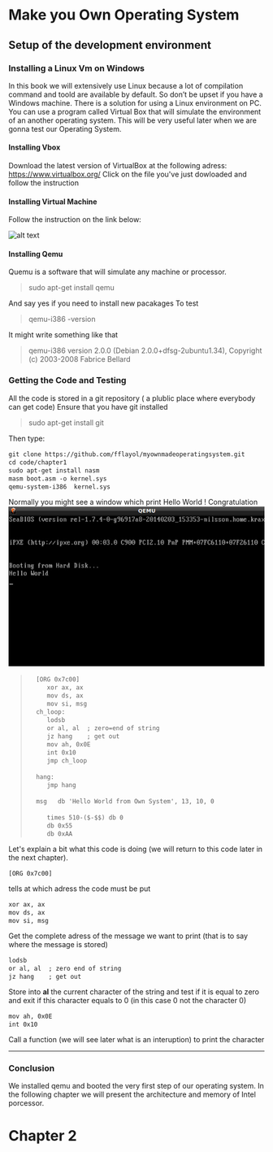 # Make you Own Operating System
## Setup of the development environment
### Installing a Linux Vm on Windows
In this book we will extensively use Linux because a lot of compilation command and toold are available by default.
So don’t be upset if you have a Windows machine. There is a solution for using a Linux environment on PC. You can use a program called Virtual Box  that will simulate the environment of an another operating system. This will be very useful later when we are gonna test our Operating System.

####  Installing Vbox
Download the latest version of VirtualBox at the following adress: https://www.virtualbox.org/
Click on the file you've just dowloaded and follow the instruction

#### Installing Virtual Machine
Follow the instruction on the link below:

![alt text](https://www.tecmint.com/install-ubuntu-16-04-alongside-with-windows-10-or-8-in-dual-boot/)
#### Installing Qemu
Quemu is a software that will simulate any machine or processor.
>	sudo apt-get install qemu

And say yes if you need to install new pacakages
To test
> qemu-i386  -version

It might write something like that
>qemu-i386 version 2.0.0 (Debian 2.0.0+dfsg-2ubuntu1.34), Copyright (c) 2003-2008 Fabrice Bellard



### Getting the Code and Testing
All the code is stored in a git repository ( a plublic place where everybody can get code)
Ensure that you have git installed
>sudo apt-get install git


Then type:

	git clone https://github.com/fflayol/myownmadeoperatingsystem.git	
	cd code/chapter1	
	sudo apt-get install nasm	
	masm boot.asm -o kernel.sys
	qemu-system-i386  kernel.sys
		
	
Normally you might see a window which print Hello World ! Congratulation 
![alt text](/code/chapter1/img/img1.jpg "Qemu Ex1")
>		[ORG 0x7c00]
>		   xor ax, ax 
>		   mov ds, ax 
>		   mov si, msg
>		ch_loop:
>	  	   lodsb
>		   or al, al  ; zero=end of string
>		   jz hang    ; get out
>		   mov ah, 0x0E
>		   int 0x10
>		   jmp ch_loop
>		 
>		hang:
>		   jmp hang
>		 
>		msg   db 'Hello World from Own System', 13, 10, 0
>		 
>		   times 510-($-$$) db 0
>		   db 0x55
>		   db 0xAA
>

Let's explain a bit what this code is doing (we will return to this code later in the next chapter).

	[ORG 0x7c00] 
tells at which adress  the code must be put

	xor ax, ax 
	mov ds, ax 
	mov si, msg
Get the complete adress of the message we want to print (that is to say where the message is stored)

	lodsb
	or al, al  ; zero end of string
	jz hang    ; get out	
Store into **al** the current character of the string and test if it is equal to  zero and exit if this character equals to 0 (in this case 0 not the character 0)

	mov ah, 0x0E
	int 0x10
Call a function (we will see later what is an interuption) to print the character

***

 
###  Conclusion
We installed qemu and booted the very first step of our operating system. In the following chapter we will present the architecture and memory of Intel porcessor.


# Chapter 2 #
